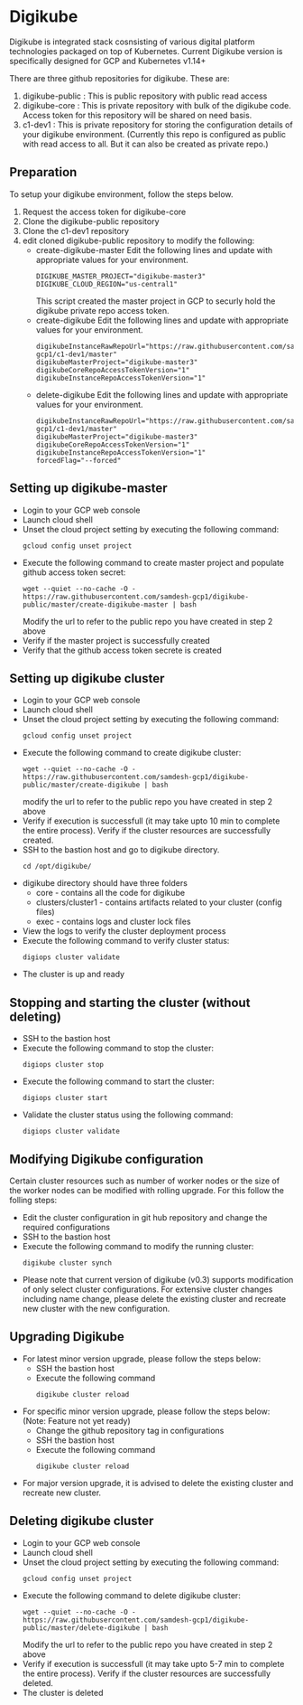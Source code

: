# Digikube

Digikube is integrated stack cosnsisting of various digital platform technologies packaged on top of Kubernetes.
Current Digikube version is specifically designed for GCP and Kubernetes v1.14+

There are three github repositories for digikube.  These are:
1. digikube-public : This is public repository with public read access
2. digikube-core : This is private repository with bulk of the digikube code.  Access token for this repository will be shared on need basis.
3. c1-dev1 : This is private repository for storing the configuration details of your digikube environment. (Currently this repo is configured as public with read access to all.  But it can also be created as private repo.)

## Preparation
To setup your digikube environment, follow the steps below.

1. Request the access token for digikube-core
2. Clone the digikube-public repository
3. Clone the c1-dev1 repository
4. edit cloned digikube-public repository to modify the following:
   - create-digikube-master
     Edit the following lines and update with appropriate values for your environment.
     ```
     DIGIKUBE_MASTER_PROJECT="digikube-master3"
     DIGIKUBE_CLOUD_REGION="us-central1"
     ```
     This script created the master project in GCP to securly hold the digikube private repo access token.	
   - create-digikube
     Edit the following lines and update with appropriate values for your environment.
     ```
     digikubeInstanceRawRepoUrl="https://raw.githubusercontent.com/samdesh-gcp1/c1-dev1/master"
     digikubeMasterProject="digikube-master3"
     digikubeCoreRepoAccessTokenVersion="1"
     digikubeInstanceRepoAccessTokenVersion="1"
     ```
   - delete-digikube
     Edit the following lines and update with appropriate values for your environment.
     ```
     digikubeInstanceRawRepoUrl="https://raw.githubusercontent.com/samdesh-gcp1/c1-dev1/master"
     digikubeMasterProject="digikube-master3"
     digikubeCoreRepoAccessTokenVersion="1"
     digikubeInstanceRepoAccessTokenVersion="1"
     forcedFlag="--forced"
     ```

## Setting up digikube-master 

   - Login to your GCP web console
   - Launch cloud shell
   - Unset the cloud project setting by executing the following command:
     ```
     gcloud config unset project
     ```
   - Execute the following command to create master project and populate github access token secret:
     ```
     wget --quiet --no-cache -O - https://raw.githubusercontent.com/samdesh-gcp1/digikube-public/master/create-digikube-master | bash
     ```
     Modify the url to refer to the public repo you have created in step 2 above
   - Verify if the master project is successfully created
   - Verify that the github access token secrete is created

## Setting up digikube cluster

   - Login to your GCP web console
   - Launch cloud shell
   - Unset the cloud project setting by executing the following command:
     ```
     gcloud config unset project
     ```
   - Execute the following command to create digikube cluster:
     ```
     wget --quiet --no-cache -O - https://raw.githubusercontent.com/samdesh-gcp1/digikube-public/master/create-digikube | bash
     ```
     modify the url to refer to the public repo you have created in step 2 above
   - Verify if execution is successfull (it may take upto 10 min to complete the entire process).  Verify if the cluster resources are successfully created.
   - SSH to the bastion host and go to digikube directory.
     ```
     cd /opt/digikube/
     ```
   - digikube directory should have three folders
     - core - contains all the code for digikube
     - clusters/cluster1 - contains artifacts related to your cluster (config files)
     - exec - contains logs and cluster lock files
   - View the logs to verify the cluster deployment process
   - Execute the following command to verify cluster status:
     ```
     digiops cluster validate
     ```
   - The cluster is up and ready
	
## Stopping and starting the cluster (without deleting)
   
   - SSH to the bastion host
   - Execute the following command to stop the cluster:
     ```
     digiops cluster stop
     ```
   - Execute the following command to start the cluster:
     ```
     digiops cluster start
     ```
   - Validate the cluster status using the following command:
     ```
     digiops cluster validate
     ```

## Modifying Digikube configuration

Certain cluster resources such as number of worker nodes or the size of the worker nodes can be modified with rolling upgrade.  For this follow the folling steps:

   - Edit the cluster configuration in git hub repository and change the required configurations
   - SSH to the bastion host
   - Execute the following command to modify the running cluster:
     ```
     digikube cluster synch
     ```
   - Please note that current version of digikube (v0.3) supports modification of only select cluster configurations.  For extensive cluster changes including name change, please delete the existing cluster and recreate new cluster with the new configuration.
   
## Upgrading Digikube 

   - For latest minor version upgrade, please follow the steps below:
     - SSH the bastion host
     - Execute the following command
       ```
       digikube cluster reload
       ```
   - For specific minor version upgrade, please follow the steps below: (Note: Feature not yet ready)
     - Change the github repository tag in configurations
     - SSH the bastion host
     - Execute the following command
       ```
       digikube cluster reload
       ```
   - For major version upgrade, it is advised to delete the existing cluster and recreate new cluster.


## Deleting digikube cluster
  
   - Login to your GCP web console
   - Launch cloud shell
   - Unset the cloud project setting by executing the following command:
     ```
     gcloud config unset project
     ```
   - Execute the following command to delete digikube cluster:
     ```
     wget --quiet --no-cache -O - https://raw.githubusercontent.com/samdesh-gcp1/digikube-public/master/delete-digikube | bash
     ```
     Modify the url to refer to the public repo you have created in step 2 above
   - Verify if execution is successfull (it may take upto 5-7 min to complete the entire process).  Verify if the cluster resources are successfully deleted.
   - The cluster is deleted

